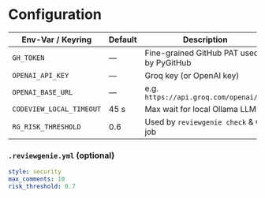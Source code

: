 # Configuration

| Env-Var / Keyring | Default | Description |
|-------------------|---------|-------------|
| `GH_TOKEN` | — | Fine-grained GitHub PAT used by PyGitHub |
| `OPENAI_API_KEY` | — | Groq key (or OpenAI key) |
| `OPENAI_BASE_URL` | — | e.g. `https://api.groq.com/openai/v1` |
| `CODEVIEW_LOCAL_TIMEOUT` | 45 s | Max wait for local Ollama LLM |
| `RG_RISK_THRESHOLD` | 0.6 | Used by `reviewgenie check` & CI job |

### `.reviewgenie.yml` (optional)

```yaml
style: security
max_comments: 10
risk_threshold: 0.7
